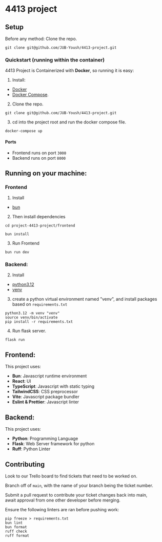 # 4413 project

## Setup

Before any method: Clone the repo.

```
git clone git@github.com/JUB-Yoush/4413-project.git
```

### Quickstart (running within the container)

4413 Project is Containerized with **Docker**, so running it is easy:

1. Install: 
- [Docker](https://docs.docker.com/engine/install/) 
- [Docker Compose](https://docs.docker.com/compose/install/).

2. Clone the repo.

```
git clone git@github.com/JUB-Yoush/4413-project.git
```

3. cd into the project root and run the docker compose file.

```
docker-compose up
```

#### Ports

- Frontend runs on port ``3000``
- Backend runs on port ``8000``

## Running on your machine:

### Frontend


1. Install 
- [bun](https://bun.sh/)

2. Then install dependencies

```
cd project-4413-project/frontend

bun install
```

3. Run Frontend

```
bun run dev
```

### Backend:

2. Install 
- [python3.12](https://www.python.org/downloads/release/python-3120/)
- [venv](https://realpython.com/python-virtual-environments-a-primer/)

3. create a python virtual environment named "venv", and install packages based on `requirements.txt`

```
python3.12 -m venv "venv"
source venv/bin/activate
pip install -r requirements.txt
```

4. Run flask server.

```
flask run
```
## Frontend:

This project uses:
- **Bun**: Javascript runtime environment
- **React**: UI
- **TypeScript**: Javascript with static typing
- **TailwindCSS**: CSS preprocessor
- **Vite**: Javascript package bundler
- **Eslint & Prettier**: Javascript linter

## Backend:

This project uses:
- **Python**: Programming Language
- **Flask**: Web Server framework for python
- **Ruff**: Python Linter

## Contributing

Look to our Trello board to find tickets that need to be worked on.

Branch off of `main`, with the name of your branch being the ticket number.

Submit a pull request to contribute your ticket changes back into main, await approval from one other developer before merging.

Ensure the following linters are ran before pushing work:

```
pip freeze > requirements.txt
bun lint
bun format
ruff check
ruff format
```
